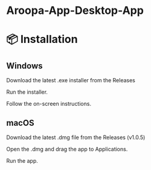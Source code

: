 # Aroopa-App-Desktop-App

# 📦 Installation

## Windows

Download the latest .exe installer from the Releases

Run the installer.

Follow the on-screen instructions.

## macOS

Download the latest .dmg file from the Releases (v1.0.5)

Open the .dmg and drag the app to Applications.

Run the app.
